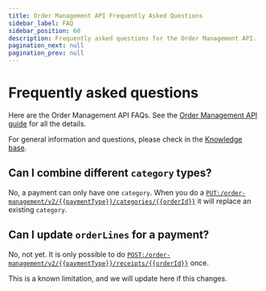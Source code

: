 ```yaml
---
title: Order Management API Frequently Asked Questions
sidebar_label: FAQ
sidebar_position: 60
description: Frequently asked questions for the Order Management API.
pagination_next: null
pagination_prev: null
---
```


# Frequently asked questions

Here are the Order Management API FAQs.
See the
[Order Management API guide](./order-management-api-guide.md)
for all the details.

For general information and questions, please check in the
[Knowledge base](https://developer.vippsmobilepay.com/docs/knowledge-base/).

## Can I combine different `category` types?

No, a payment can only have one `category`.
When you do a
[`PUT:/order-management/v2/{{paymentType}}/categories/{{orderId}}`](https://developer.vippsmobilepay.com/api/order-management/#tag/Category/operation/putCategoryV2)
it will replace an existing `category`.

## Can I update `orderLines` for a payment?

No, not yet. It is only possible to do
[`POST:/order-management/v2/{{paymentType}}/receipts/{{orderId}}`](https://developer.vippsmobilepay.com/api/order-management/#tag/Receipt/operation/postReceiptV2)
once.

This is a known limitation, and we will update here if this changes.

